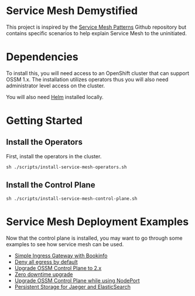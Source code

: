 # Service Mesh Demystified

This project is inspired by the [Service Mesh Patterns](https://github.com/trevorbox/service-mesh-patterns) Github repository but contains specific scenarios to help explain Service Mesh to the uninitiated.

# Dependencies

To install this, you will need access to an OpenShift cluster that can support OSSM 1.x.  The installation utilizes operators thus you will also need administrator level access on the cluster.

You will also need [Helm](https://helm.sh) installed locally.

# Getting Started

## Install the Operators

First, install the operators in the cluster.

```sh ./scripts/install-service-mesh-operators.sh```

## Install the Control Plane

```sh ./scripts/install-service-mesh-control-plane.sh```

# Service Mesh Deployment Examples

Now that the control plane is installed, you may want to go through some examples
to see how service mesh can be used.

 - [Simple Ingress Gateway with Bookinfo](docs/simple-ingress-gateway-with-bookinfo.md)
 - [Deny all egress by default](docs/deny-all-egress-by-default.md)
 - [Upgrade OSSM Control Plane to 2.x](docs/upgrade-control-plane.md)
 - [Zero downtime upgrade](docs/zero-downtime-upgrade.md)
 - [Upgrade OSSM Control Plane while using NodePort](docs/upgrade-nodeport.md)
 - [Persistent Storage for Jaeger and ElasticSearch](docs/persistent-storage-jaeger-elasticsearch.md)
